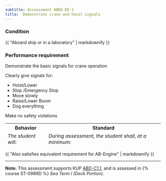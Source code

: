 ```yaml
---
subtitle: Asssessment ABDE-DE-1
title:  Demonstrate crane and hoist signals
---
```




### Condition

{{ "Aboard ship or in a laboratory" | markdownify }}

### Performance requirement 

<table width='100%' class='Guidelines'>
 <thead>
 <tr>
     <th class='thirty'>Behavior</th>
     <th class='seventy'>Standard</th>
 </tr>
 <tr>
     <td><em>The student will:</em></td>
     <td><em>During assessment, the student shall, at a minimum:</em></td>
 </tr>
 </thead>
 <tbody>


<!--rowstart-->

Demonstrate the basic signals for crane operation

<!--cellbreak-->

Clearly give signals for:

*  Hoist/Lower
*  Stop /Emergency Stop
*  Move slowly
*  Raise/Lower Boom
*  Dog everything

Make no safety violations

<!--rowend-->


 </tbody>
 </table>

{{ "Also satisfies equivalent requirement for AB-Engine" | markdownify }}


*****

**Note:** This assessment supports KUP [ABD-C1.1]({{site.baseurl}}/tables/25.html#ABD-C1.1), and is assessed in  {% course  ST-0999D %}  *Sea Term I (Deck Portion)*. 

